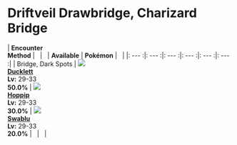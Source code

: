 # Driftveil Drawbridge, Charizard Bridge

| __Encounter<br>Method__ | &nbsp; | &nbsp; | __Available__ | __Pokémon__ | &nbsp; |
|: --- :|: --- :|: --- :|: --- :|: --- :|: --- :|
| Bridge, Dark Spots | ![][580] <br> __[Ducklett]__ <br> __Lv:__ 29-33 <br> __50.0%__ | ![][187] <br> __[Hoppip]__ <br> __Lv:__ 29-33 <br> __30.0%__ | ![][333] <br> __[Swablu]__ <br> __Lv:__ 29-33 <br> __20.0%__ | &nbsp; | &nbsp; |


[580]: ../img/animated/580.gif
[Ducklett]: ../../pokemons/580/
[187]: ../img/animated/187.gif
[Hoppip]: ../../pokemons/187/
[333]: ../img/animated/333.gif
[Swablu]: ../../pokemons/333/